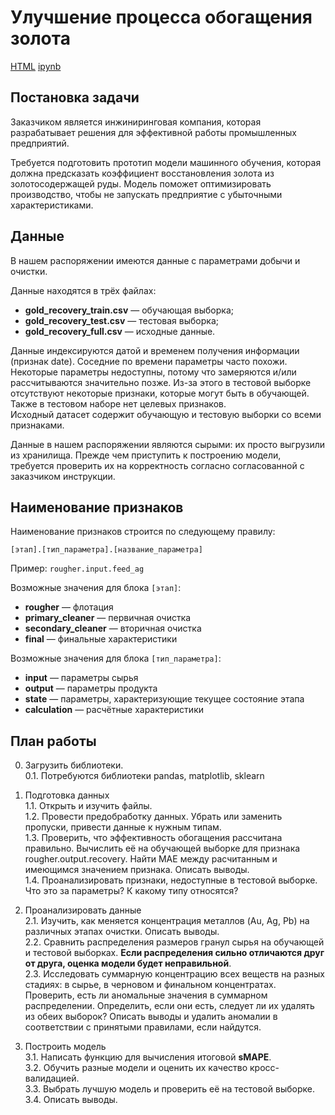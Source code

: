 # Улучшение процесса обогащения золота

[HTML](https://github.com/aq2003/Portfolio/blob/main/Gold%20Recovery/P9_Portfolio.html) [ipynb](https://github.com/aq2003/Portfolio/blob/main/Gold%20Recovery/P9_Portfolio.ipynb)

## Постановка задачи

Заказчиком является инжиниринговая компания, которая разрабатывает решения для эффективной работы промышленных предприятий.

Требуется подготовить прототип модели машинного обучения, которая должна предсказать коэффициент восстановления золота из золотосодержащей руды. Модель поможет оптимизировать производство, чтобы не запускать предприятие с убыточными характеристиками.

## Данные
В нашем распоряжении имеются данные с параметрами добычи и очистки. 

Данные находятся в трёх файлах:
- **gold_recovery_train.csv** — обучающая выборка;
- **gold_recovery_test.csv** — тестовая выборка;
- **gold_recovery_full.csv** — исходные данные.

Данные индексируются датой и временем получения информации (признак date). Соседние по времени параметры часто похожи.
Некоторые параметры недоступны, потому что замеряются и/или рассчитываются значительно позже. Из-за этого в тестовой выборке отсутствуют некоторые признаки, которые могут быть в обучающей. Также в тестовом наборе нет целевых признаков.<br/>
Исходный датасет содержит обучающую и тестовую выборки со всеми признаками.<br/>

Данные в нашем распоряжении являются сырыми: их просто выгрузили из хранилища. Прежде чем приступить к построению модели, требуется проверить их на корректность согласно согласованной с заказчиком инструкции.

## Наименование признаков
Наименование признаков строится по следующему правилу:

`[этап].[тип_параметра].[название_параметра]`
    

Пример: `rougher.input.feed_ag`

Возможные значения для блока `[этап]`:
- **rougher** — флотация
- **primary_cleaner** — первичная очистка
- **secondary_cleaner** — вторичная очистка
- **final** — финальные характеристики

Возможные значения для блока `[тип_параметра]`:
- **input** — параметры сырья
- **output** — параметры продукта
- **state** — параметры, характеризующие текущее состояние этапа
- **calculation** — расчётные характеристики

## План работы

0. Загрузить библиотеки.<br/>
0.1. Потребуются библиотеки pandas, matplotlib, sklearn


1. Подготовка данных<br/>
1.1. Открыть и изучить файлы.<br/> 
1.2. Провести предобработку данных. Убрать или заменить пропуски, привести данные к нужным типам.<br/>
1.3. Проверить, что эффективность обогащения рассчитана правильно. Вычислить её на обучающей выборке для признака rougher.output.recovery. Найти MAE между расчитанным и имеющимся значением признака. Описать выводы.<br/>
1.4. Проанализировать признаки, недоступные в тестовой выборке. Что это за параметры? К какому типу относятся?<br/>


2. Проанализировать данные<br/>
2.1. Изучить, как меняется концентрация металлов (Au, Ag, Pb) на различных этапах очистки. Описать выводы.<br/>
2.2. Сравнить распределения размеров гранул сырья на обучающей и тестовой выборках. **Если распределения сильно отличаются друг от друга, оценка модели будет неправильной**.<br/>
2.3. Исследовать суммарную концентрацию всех веществ на разных стадиях: в сырье, в черновом и финальном концентратах. Проверить, есть ли аномальные значения в суммарном распределении. Определить, если они есть, следует ли их удалять из обеих выборок? Описать выводы и удалить аномалии в соответствии с принятыми правилами, если найдутся.


3. Построить модель<br/>
3.1. Написать функцию для вычисления итоговой **sMAPE**.<br/>
3.2. Обучить разные модели и оценить их качество кросс-валидацией.<br/> 
3.3. Выбрать лучшую модель и проверить её на тестовой выборке.<br/> 
3.4. Описать выводы.
